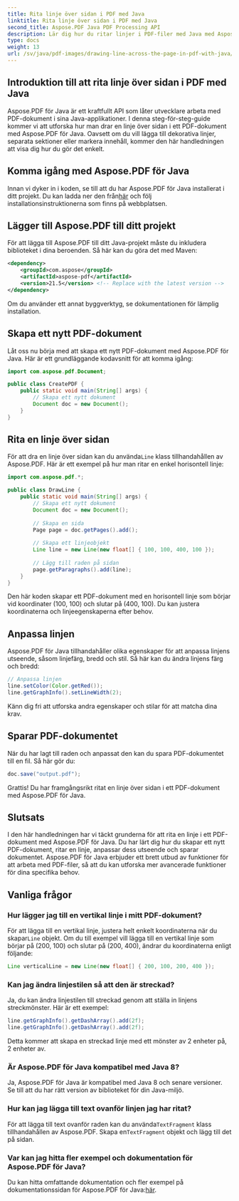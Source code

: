 ```yaml
---
title: Rita linje över sidan i PDF med Java
linktitle: Rita linje över sidan i PDF med Java
second_title: Aspose.PDF Java PDF Processing API
description: Lär dig hur du ritar linjer i PDF-filer med Java med Aspose.PDF för Java. Steg-för-steg-guide med källkod för PDF-linjeritning.
type: docs
weight: 13
url: /sv/java/pdf-images/drawing-line-across-the-page-in-pdf-with-java/
---
```


## Introduktion till att rita linje över sidan i PDF med Java

Aspose.PDF för Java är ett kraftfullt API som låter utvecklare arbeta med PDF-dokument i sina Java-applikationer. I denna steg-för-steg-guide kommer vi att utforska hur man drar en linje över sidan i ett PDF-dokument med Aspose.PDF för Java. Oavsett om du vill lägga till dekorativa linjer, separata sektioner eller markera innehåll, kommer den här handledningen att visa dig hur du gör det enkelt.

## Komma igång med Aspose.PDF för Java

Innan vi dyker in i koden, se till att du har Aspose.PDF för Java installerat i ditt projekt. Du kan ladda ner den från[här](https://releases.aspose.com/pdf/java/) och följ installationsinstruktionerna som finns på webbplatsen.

## Lägger till Aspose.PDF till ditt projekt

För att lägga till Aspose.PDF till ditt Java-projekt måste du inkludera biblioteket i dina beroenden. Så här kan du göra det med Maven:

```xml
<dependency>
    <groupId>com.aspose</groupId>
    <artifactId>aspose-pdf</artifactId>
    <version>21.5</version> <!-- Replace with the latest version -->
</dependency>
```

Om du använder ett annat byggverktyg, se dokumentationen för lämplig installation.

## Skapa ett nytt PDF-dokument

Låt oss nu börja med att skapa ett nytt PDF-dokument med Aspose.PDF för Java. Här är ett grundläggande kodavsnitt för att komma igång:

```java
import com.aspose.pdf.Document;

public class CreatePDF {
    public static void main(String[] args) {
        // Skapa ett nytt dokument
        Document doc = new Document();
    }
}
```

## Rita en linje över sidan

 För att dra en linje över sidan kan du använda`Line` klass tillhandahållen av Aspose.PDF. Här är ett exempel på hur man ritar en enkel horisontell linje:

```java
import com.aspose.pdf.*;

public class DrawLine {
    public static void main(String[] args) {
        // Skapa ett nytt dokument
        Document doc = new Document();
        
        // Skapa en sida
        Page page = doc.getPages().add();
        
        // Skapa ett linjeobjekt
        Line line = new Line(new float[] { 100, 100, 400, 100 });
        
        // Lägg till raden på sidan
        page.getParagraphs().add(line);
    }
}
```

Den här koden skapar ett PDF-dokument med en horisontell linje som börjar vid koordinater (100, 100) och slutar på (400, 100). Du kan justera koordinaterna och linjeegenskaperna efter behov.

## Anpassa linjen

Aspose.PDF för Java tillhandahåller olika egenskaper för att anpassa linjens utseende, såsom linjefärg, bredd och stil. Så här kan du ändra linjens färg och bredd:

```java
// Anpassa linjen
line.setColor(Color.getRed());
line.getGraphInfo().setLineWidth(2);
```

Känn dig fri att utforska andra egenskaper och stilar för att matcha dina krav.

## Sparar PDF-dokumentet

När du har lagt till raden och anpassat den kan du spara PDF-dokumentet till en fil. Så här gör du:

```java
doc.save("output.pdf");
```

Grattis! Du har framgångsrikt ritat en linje över sidan i ett PDF-dokument med Aspose.PDF för Java.

## Slutsats

I den här handledningen har vi täckt grunderna för att rita en linje i ett PDF-dokument med Aspose.PDF för Java. Du har lärt dig hur du skapar ett nytt PDF-dokument, ritar en linje, anpassar dess utseende och sparar dokumentet. Aspose.PDF för Java erbjuder ett brett utbud av funktioner för att arbeta med PDF-filer, så att du kan utforska mer avancerade funktioner för dina specifika behov.

## Vanliga frågor

### Hur lägger jag till en vertikal linje i mitt PDF-dokument?

För att lägga till en vertikal linje, justera helt enkelt koordinaterna när du skapar`Line` objekt. Om du till exempel vill lägga till en vertikal linje som börjar på (200, 100) och slutar på (200, 400), ändrar du koordinaterna enligt följande:

```java
Line verticalLine = new Line(new float[] { 200, 100, 200, 400 });
```

### Kan jag ändra linjestilen så att den är streckad?

Ja, du kan ändra linjestilen till streckad genom att ställa in linjens streckmönster. Här är ett exempel:

```java
line.getGraphInfo().getDashArray().add(2f);
line.getGraphInfo().getDashArray().add(2f);
```

Detta kommer att skapa en streckad linje med ett mönster av 2 enheter på, 2 enheter av.

### Är Aspose.PDF för Java kompatibel med Java 8?

Ja, Aspose.PDF för Java är kompatibel med Java 8 och senare versioner. Se till att du har rätt version av biblioteket för din Java-miljö.

### Hur kan jag lägga till text ovanför linjen jag har ritat?

 För att lägga till text ovanför raden kan du använda`TextFragment` klass tillhandahållen av Aspose.PDF. Skapa en`TextFragment` objekt och lägg till det på sidan.

### Var kan jag hitta fler exempel och dokumentation för Aspose.PDF för Java?

 Du kan hitta omfattande dokumentation och fler exempel på dokumentationssidan för Aspose.PDF för Java:[här](https://reference.aspose.com/pdf/java/).
